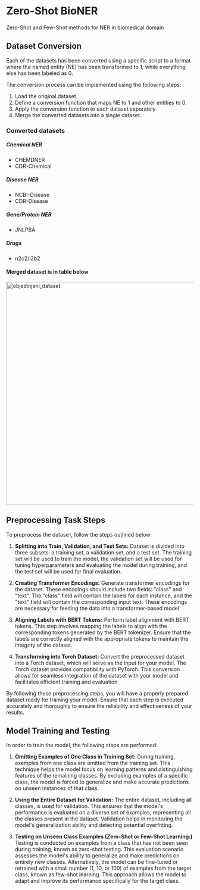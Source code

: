 # Zero-Shot BioNER
Zero-Shot and Few-Shot methods for NER in biomedical domain
## Dataset Conversion

Each of the datasets has been converted using a specific script to a format where the named entity (NE) has been transformed to 1, while everything else has been labeled as 0.

The conversion process can be implemented using the following steps:

1. Load the original dataset.
2. Define a conversion function that maps NE to 1 and other entities to 0.
3. Apply the conversion function to each dataset separately.
4. Merge the converted datasets into a single dataset.

### Converted datasets

##### Chemical NER 
- CHEMDNER 
- CDR-Chemical 

##### Disease NER 
- NCBI-Disease 
- CDR-Disease 

##### Gene/Protein NER 
- JNLPBA 

##### Drugs 
- n2c2/i2b2 

#### Merged dataset is in table below
<img width="599" alt="objedinjeni_dataset" src="https://github.com/br-ai-ns-institute/Zero-ShotNER/assets/8451505/de4a9f46-f5f2-4574-aacc-0df3f3325990">

## Preprocessing Task Steps
To preprocess the dataseт, follow the steps outlined below:

1. **Splitting into Train, Validation, and Test Sets:** Dataset is divided into three subsets: a training set, a validation set, and a test set. The training set will be used to train the model, the validation set will be used for tuning hyperparameters and evaluating the model during training, and the test set will be used for final evaluation.

2. **Creating Transformer Encodings:** Generate transformer encodings for the dataset. These encodings should include two fields: "class" and "text". The "class" field will contain the labels for each instance, and the "text" field will contain the corresponding input text. These encodings are necessary for feeding the data into a transformer-based model.

3. **Aligning Labels with BERT Tokens:** Perform label alignment with BERT tokens. This step involves mapping the labels to align with the corresponding tokens generated by the BERT tokenizer. Ensure that the labels are correctly aligned with the appropriate tokens to maintain the integrity of the dataset.

4. **Transforming into Torch Dataset:** Convert the preprocessed dataset into a Torch dataset, which will serve as the input for your model. The Torch dataset provides compatibility with PyTorch. This conversion allows for seamless integration of the dataset with your model and facilitates efficient training and evaluation.

By following these preprocessing steps, you will have a properly prepared dataset ready for training your model. Ensure that each step is executed accurately and thoroughly to ensure the reliability and effectiveness of your results.

## Model Training and Testing
In order to train the model, the following steps are performed:

1. **Omitting Examples of One Class in Training Set:** During training, examples from one class are omitted from the training set. This technique helps the model focus on learning patterns and distinguishing features of the remaining classes. By excluding examples of a specific class, the model is forced to generalize and make accurate predictions on unseen instances of that class.

2. **Using the Entire Dataset for Validation:** The entire dataset, including all classes, is used for validation. This ensures that the model's performance is evaluated on a diverse set of examples, representing all the classes present in the dataset. Validation helps in monitoring the model's generalization ability and detecting potential overfitting.

3. **Testing on Unseen Class Examples (Zero-Shot or Few-Shot Learning:)** Testing is conducted on examples from a class that has not been seen during training, known as zero-shot testing. This evaluation scenario assesses the model's ability to generalize and make predictions on entirely new classes. Alternatively, the model can be fine-tuned or retrained with a small number (1, 10, or 100) of examples from the target class, known as few-shot learning. This approach allows the model to adapt and improve its performance specifically for the target class.


